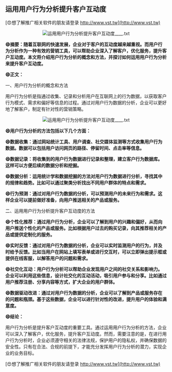## **运用用户行为分析提升客户互动度**

[😍想了解推广相关软件的朋友请登录 http://www.vst.tw](http://www.vst.tw)

 <center><img src="https://vst.tw/MP4/tuiguang/png/1.png" alt="运用用户行为分析提升客户互动度____.txt"></center>

**😄摘要：随着互联网的快速发展，企业对于客户的互动度越来越重视。而用户行为分析作为一种有效的营销工具，可以帮助企业深入了解客户，优化服务，提升客户互动度。本文将介绍用户行为分析的概念和方法，并探讨如何运用用户行为分析来提升客户互动度。**

**😄正文：**

一、用户行为分析的概念和方法

用户行为分析是指通过收集、记录和分析用户在互联网上的行为数据，以获取客户行为模式、需求和偏好等信息的过程。通过对用户行为数据的分析，企业可以更好地了解客户，制定有针对性的营销策略。

 <center><img src="https://vst.tw/MP4/tuiguang/png/6.png" alt="运用用户行为分析提升客户互动度____.txt"></center>

**😄用户行为分析的方法包括以下几个方面：**

**😄数据收集：通过网站统计工具、用户调查、社交媒体监测等方式收集用户行为数据。数据可以包括用户访问网页的路径、停留时间、点击率等信息。**

**😄数据记录：将收集到的用户行为数据进行记录和整理，建立客户行为数据库。这样可以方便后续的数据分析和挖掘。**

**😄数据分析：运用统计学和数据挖掘的方法对用户行为数据进行分析，寻找其中的规律和趋势。比如可以通过聚类分析找出不同用户群体的特点和需求。**

**😄行为预测：通过对用户行为数据的分析，可以预测用户的未来行为和需求。这样企业可以提前做好准备，向用户推送相关的产品或服务。**

二、运用用户行为分析提升客户互动度的方法

**😄个性化推荐：通过用户行为分析，企业可以了解到用户的兴趣和偏好，从而向用户推送个性化的产品或服务。比如根据用户过去的购买记录，向其推荐相关的产品或提供定制化的服务。**

**😄实时反馈：通过对用户行为数据的分析，企业可以实时监测用户的行为，并及时给予反馈。比如当用户在网站上填写表单或进行交互时，可以立即弹出提示框或提供在线客服，以解答用户的问题和需求。**

**😄社交化互动：用户行为分析可以帮助企业发现用户之间的社交关系和影响力。企业可以利用这些信息，设计社交化的互动活动，吸引用户参与和分享。比如通过用户推荐注册、分享内容等方式，扩大企业的用户群体。**

**😄数据驱动改进：通过对用户行为数据的分析，企业可以了解到产品或服务存在的问题和瓶颈。基于这些数据，企业可以进行针对性的改进，提升用户的体验和满意度。**

**😄结论：**

用户行为分析是提升客户互动度的重要工具。通过运用用户行为分析的方法，企业可以深入了解客户，优化服务，提升客户互动度。然而，需要注意的是，在进行用户行为分析时，企业必须遵守相关的法律法规，保护用户的隐私权，并确保数据的安全性。只有在合法、合规的前提下，才能充分发挥用户行为分析的潜力，实现企业的业务目标。

[😍想了解推广相关软件的朋友请登录 http://www.vst.tw](http://www.vst.tw)



